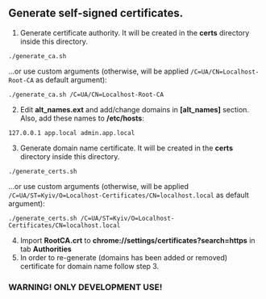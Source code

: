 ## Generate self-signed certificates.

1. Generate certificate authority. It will be created in the <strong>certs</strong> directory inside this directory.
```
./generate_ca.sh
```
...or use custom arguments (otherwise, will be applied `/C=UA/CN=Localhost-Root-CA` as default argument):
```
./generate_ca.sh /C=UA/CN=Localhost-Root-CA
```
2. Edit <strong>alt_names.ext</strong> and add/change domains in <strong>[alt_names]</strong> section. Also, add these names to <strong>/etc/hosts</strong>:
```
127.0.0.1 app.local admin.app.local
```
3. Generate domain name certificate. It will be created in the <strong>certs</strong> directory inside this directory.
```
./generate_certs.sh
```
...or use custom arguments (otherwise, will be applied `/C=UA/ST=Kyiv/O=Localhost-Certificates/CN=localhost.local` as default argument):
```
./generate_certs.sh /C=UA/ST=Kyiv/O=Localhost-Certificates/CN=localhost.local
```
4. Import <strong>RootCA.crt</strong> to <strong>chrome://settings/certificates?search=https</strong> in tab <strong>Authorities</strong>
5. In order to re-generate (domains has been added or removed) certificate for domain name follow step 3.

### WARNING! ONLY DEVELOPMENT USE!
